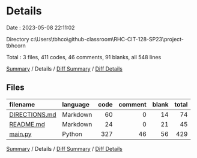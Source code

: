 # Details

Date : 2023-05-08 22:11:02

Directory c:\\Users\\tbhco\\github-classroom\\RHC-CIT-128-SP23\\project-tbhcorn

Total : 3 files,  411 codes, 46 comments, 91 blanks, all 548 lines

[Summary](results.md) / Details / [Diff Summary](diff.md) / [Diff Details](diff-details.md)

## Files
| filename | language | code | comment | blank | total |
| :--- | :--- | ---: | ---: | ---: | ---: |
| [DIRECTIONS.md](/DIRECTIONS.md) | Markdown | 60 | 0 | 14 | 74 |
| [README.md](/README.md) | Markdown | 24 | 0 | 21 | 45 |
| [main.py](/main.py) | Python | 327 | 46 | 56 | 429 |

[Summary](results.md) / Details / [Diff Summary](diff.md) / [Diff Details](diff-details.md)